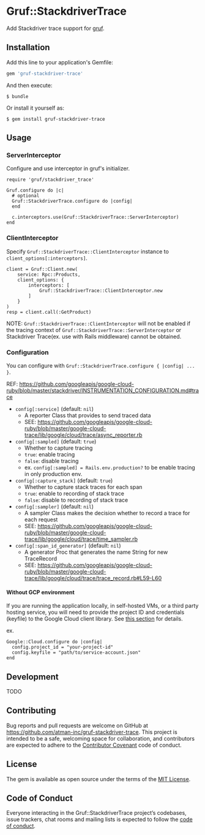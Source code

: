 # Gruf::StackdriverTrace

Add Stackdriver trace support for [gruf](https://github.com/bigcommerce/gruf).

## Installation

Add this line to your application's Gemfile:

```ruby
gem 'gruf-stackdriver-trace'
```

And then execute:

    $ bundle

Or install it yourself as:

    $ gem install gruf-stackdriver-trace

## Usage

### ServerInterceptor

Configure and use interceptor in gruf's initializer.

```
require 'gruf/stackdriver_trace'

Gruf.configure do |c|
  # optional
  Gruf::StackdriverTrace.configure do |config|
  end
  
  c.interceptors.use(Gruf::StackdriverTrace::ServerInterceptor)
end
```

### ClientInterceptor

Specify `Gruf::StackdriverTrace::ClientInterceptor` instance to `client_options[:interceptors]`.

```
client = Gruf::Client.new(
    service: Rpc::Products,
    client_options: {
        interceptors: [
            Gruf::StackdriverTrace::ClientInterceptor.new
        ]
    }
)
resp = client.call(:GetProduct)
```

NOTE: `Gruf::StackdriverTrace::ClientInterceptor` will not be enabled if the tracing context of `Gruf::StackdriverTrace::ServerInterceptor` or Stackdriver Trace(ex. use with Rails middleware) cannot be obtained.


### Configuration

You can configure with `Gruf::StackdriverTrace.configure { |config| ... }`.

REF: https://github.com/googleapis/google-cloud-ruby/blob/master/stackdriver/INSTRUMENTATION_CONFIGURATION.md#trace

- `config[:service]` (default: `nil`)
    - A reporter Class that provides to send traced data 
    - SEE: https://github.com/googleapis/google-cloud-ruby/blob/master/google-cloud-trace/lib/google/cloud/trace/async_reporter.rb
- `config[:sampled]` (default: `true`)
    - Whether to capture tracing 
    - `true`: enable tracing
    - `false`: disable tracing
    - ex. `config[:sampled] = Rails.env.production?` to be enable tracing in only production env.
- `config[:capture_stack]` (default: `true`)
    - Whether to capture stack traces for each span
    - `true`: enable to recording of stack trace
    - `false`: disable to recording of stack trace
- `config[:sampler]` (default: `nil`)
    - A sampler Class makes the decision whether to record a trace for each request
    - SEE: https://github.com/googleapis/google-cloud-ruby/blob/master/google-cloud-trace/lib/google/cloud/trace/time_sampler.rb
- `config[:span_id_generator]` (default: `nil`)
    - A generator Proc that generates the name String for new TraceRecord
    - SEE: https://github.com/googleapis/google-cloud-ruby/blob/master/google-cloud-trace/lib/google/cloud/trace/trace_record.rb#L59-L60

#### Without GCP environment

If you are running the application locally, in self-hosted VMs, or a third party hosting service, you will need to provide the project ID and credentials (keyfile) to the Google Cloud client library. See [this section](https://github.com/googleapis/google-cloud-ruby/tree/master/google-cloud-trace#running-locally-and-elsewhere) for details.

ex.

```
Google::Cloud.configure do |config|
  config.project_id = "your-project-id"
  config.keyfile = "path/to/service-account.json"
end
```

## Development

TODO

## Contributing

Bug reports and pull requests are welcome on GitHub at https://github.com/atman-inc/gruf-stackdriver-trace. This project is intended to be a safe, welcoming space for collaboration, and contributors are expected to adhere to the [Contributor Covenant](http://contributor-covenant.org) code of conduct.

## License

The gem is available as open source under the terms of the [MIT License](https://opensource.org/licenses/MIT).

## Code of Conduct

Everyone interacting in the Gruf::StackdriverTrace project’s codebases, issue trackers, chat rooms and mailing lists is expected to follow the [code of conduct](https://github.com/[USERNAME]/gruf-stackdriver-trace/blob/master/CODE_OF_CONDUCT.md).
